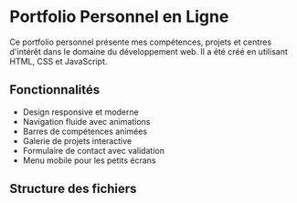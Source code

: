 # Portfolio Personnel en Ligne

Ce portfolio personnel présente mes compétences, projets et centres d'intérêt dans le domaine du développement web. Il a été créé en utilisant HTML, CSS et JavaScript.

## Fonctionnalités

- Design responsive et moderne
- Navigation fluide avec animations
- Barres de compétences animées
- Galerie de projets interactive
- Formulaire de contact avec validation
- Menu mobile pour les petits écrans

## Structure des fichiers
